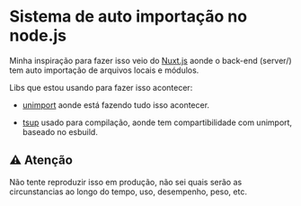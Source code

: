 # Sistema de auto importação no node.js

Minha inspiração para fazer isso veio do [Nuxt.js](https://nuxt.com/) aonde o back-end (server/) tem auto importação de arquivos locais e módulos.

Libs que estou usando para fazer isso acontecer:

- [unimport](https://github.com/unjs/unimport) aonde está fazendo tudo isso acontecer.

- [tsup](https://github.com/egoist/tsup) usado para compilação, aonde tem compartibilidade com unimport, baseado no esbuild.

## ⚠️ Atenção 
Não tente reproduzir isso em produção, não sei quais serão as circunstancias ao longo do tempo, uso, desempenho, peso, etc.